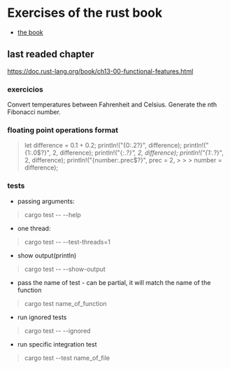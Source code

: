 # Exercises of the rust book
- [the book](https://doc.rust-lang.org/book/)


## last readed chapter
https://doc.rust-lang.org/book/ch13-00-functional-features.html
### exercicios
Convert temperatures between Fahrenheit and Celsius.
Generate the nth Fibonacci number.

### floating point operations format
> let difference = 0.1 + 0.2;
> println!("{0:.2?}", difference);
> println!("{1:.0$?}", 2, difference);
> println!("{:.*?}", 2, difference);
> println!("{1:.*?}", 2, difference);
> println!("{number:.prec$?}", prec = 2, > > > number = difference);


### tests
- passing arguments: 
> cargo test -- --help
- one thread:
> cargo test -- --test-threads=1
- show output(println)
> cargo test -- --show-output
- pass the name of test - can be partial, it will match the name of the function
> cargo test name_of_function
- run ignored tests
> cargo test -- --ignored
- run specific integration test
> cargo test --test name_of_file